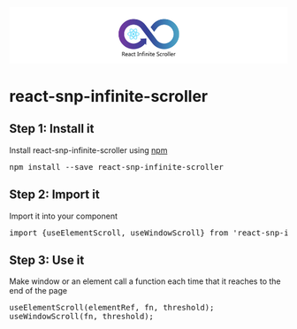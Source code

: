 <div>
    <img src="logo.jpg" />
    <h1>react-snp-infinite-scroller</h1>
    <section>
      <h2>
        <span>Step 1: </span>
        <b>Install it</b>
      </h2>
      <p>Install react-snp-infinite-scroller using <a target="_blank" href="https://www.npmjs.com/package/react-infinite-scroller-snp">npm</a></p>
      <pre>npm install --save react-snp-infinite-scroller</pre>
    </section>
    <section>
      <h2>
        <span>Step 2: </span>
        <b>Import it</b>
      </h2>
      <p>Import it into your component</p>
      <pre>import {useElementScroll, useWindowScroll} from 'react-snp-infinite-scroller';</pre>
    </section>
    <section>
      <h2>
        <span>Step 3: </span>
        <b>Use it</b>
      </h2>
      <p>Make window or an element call a function each time that it reaches to the end of the page</p>
      <pre>useElementScroll(elementRef, fn, threshold);
useWindowScroll(fn, threshold);</pre>
    </section>
  </div>
